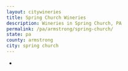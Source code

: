 ```yaml
---
layout: citywineries
title: Spring Church Wineries
description: Wineries in Spring Church, PA
permalink: /pa/armstrong/spring-church/
state: pa
county: armstrong
city: spring church
---
```

-

